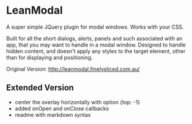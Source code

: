 LeanModal
=========

A super simple JQuery plugin for modal windows. Works with your CSS.

Built for all the short dialogs, alerts, panels and such associated with an app, that you may want to handle in a modal window. Designed to handle hidden content, and doesn't apply any styles to the target element, other than for displaying and positioning.

Original Version: http://leanmodal.finelysliced.com.au/


Extended Version
----------------

* center the overlay horizontally with option {top: -1}
* added onOpen and onClose callbacks
* readme with markdown syntax